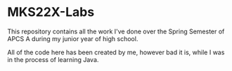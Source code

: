 # MKS22X-Labs 

This repository contains all the work I've done over the Spring Semester of APCS A during my junior year of high school. 

All of the code here has been created by me, however bad it is, while I was in the process of learning Java. 
